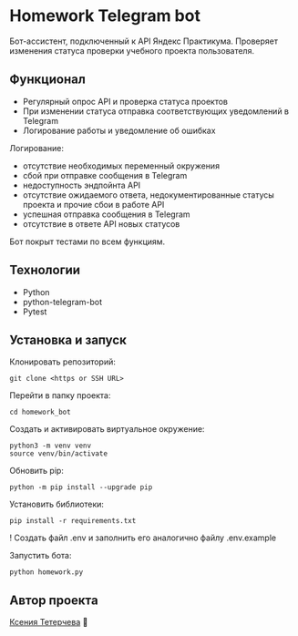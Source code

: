 # Homework Telegram bot
 Бот-ассистент, подключенный к API Яндекс Практикума. Проверяет изменения статуса проверки учебного проекта пользователя.


## Функционал
- Регулярный опрос API и проверка статуса проектов
- При изменении статуса отправка соответствующих уведомлений в Telegram
- Логирование работы и уведомление об ошибках  

Логирование:
* отсутствие необходимых переменный окружения
* сбой при отправке сообщения в Telegram
* недоступность эндпойнта API
* отсутствие ожидаемого ответа, недокументированные статусы проекта и прочие сбои в работе API
* успешная отправка сообщения в Telegram
* отсутствие в ответе API новых статусов

Бот покрыт тестами по всем функциям.

## Технологии
- Python
- python-telegram-bot
- Pytest


## Установка и запуск

Клонировать репозиторий:
```
git clone <https or SSH URL>
```

Перейти в папку проекта:
```
cd homework_bot
```

Создать и активировать виртуальное окружение:
```
python3 -m venv venv
source venv/bin/activate
```

Обновить pip:
```
python -m pip install --upgrade pip
```

Установить библиотеки:
```
pip install -r requirements.txt
```
! Создать файл .env и заполнить его аналогично файлу .env.example

Запустить бота:
```
python homework.py
```


## Автор проекта
[Ксения Тетерчева](https://github.com/GreenVibesOnly/) 🌿
